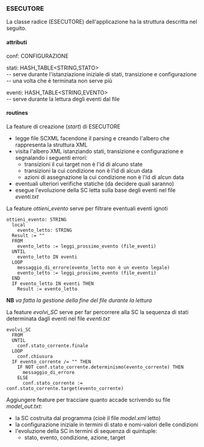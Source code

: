 ### ESECUTORE
La classe radice (ESECUTORE) dell'applicazione ha la struttura descritta nel seguito.

#### attributi
conf: CONFIGURAZIONE

stati: HASH_TABLE\<STRING,STATO\>  
-- serve durante l'istanziazione iniziale di stati, transizione e configurazione  
-- una volta che è terminata non serve più  

eventi: HASH_TABLE\<STRING,EVENTO\>  
-- serve durante la lettura degli eventi dal file  

#### routines
La feature di creazione (_start_) di ESECUTORE
- legge file SCXML facendone il parsing e creando l'albero che rappresenta la struttura XML
- visita l'albero XML istanziando stati, transizione e configurazione e segnalando i seguenti errori:
  - transizioni il cui target non è l'id di alcuno state
  - transizioni la cui condizione non è l'id di alcun data
  - azioni di assegnazione la cui condizione non è l'id di alcun data
- eventuali ulteriori verifiche statiche (da decidere quali saranno)
- esegue l'evoluzione della SC letta sulla base degli eventi nel file _eventi.txt_

La feature _ottieni_evento_ serve per filtrare eventuali eventi ignoti

	ottieni_evento: STRING
	  local
	    evento_letto: STRING
	  Result := ""
	  FROM
	    evento_letto := leggi_prossimo_evento (file_eventi)
	  UNTIL
	    evento_letto IN eventi
	  LOOP
	    messaggio_di_errore(evento_letto non è un evento legale)
	    evento_letto := leggi_prossimo_evento (file_eventi)
	  END
	  IF evento_letto IN eventi THEN
	    Result := evento_letto

**NB** _va fatta la gestione della fine del file durante la lettura_

La feature _evolvi_SC_ serve per far percorrere alla SC la sequenza di stati determinata dagli eventi nel file _eventi.txt_

	evolvi_SC
	  FROM
	  UNTIL
	    conf.stato_corrente.finale
	  LOOP
	    conf.chiusura
	  IF evento_corrente /= "" THEN
	    IF NOT conf.stato_corrente.determinismo(evento_corrente) THEN
	      messaggio_di_errore
	    ELSE
	      conf.stato_corrente := conf.stato_corrente.target(evento_corrente)

Aggiungere feature per tracciare quanto accade scrivendo su file _model_out.txt_:
- la SC costruita dal programma (cioè il file _model.xml_ letto)
- la configurazione iniziale in termini di stato e nomi-valori delle condizioni
- l'evoluzione della SC in termini di sequenza di quintuple:
  -  stato, evento, condizione, azione, target
